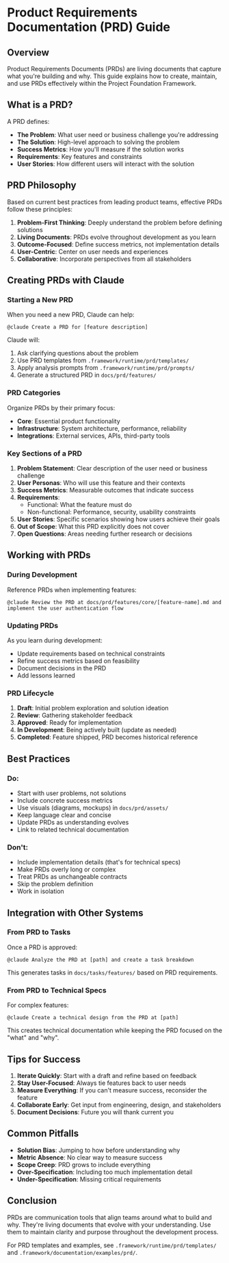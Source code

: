 # Product Requirements Documentation (PRD) Guide

## Overview

Product Requirements Documents (PRDs) are living documents that capture what you're building and why. This guide explains how to create, maintain, and use PRDs effectively within the Project Foundation Framework.

## What is a PRD?

A PRD defines:
- **The Problem**: What user need or business challenge you're addressing
- **The Solution**: High-level approach to solving the problem
- **Success Metrics**: How you'll measure if the solution works
- **Requirements**: Key features and constraints
- **User Stories**: How different users will interact with the solution

## PRD Philosophy

Based on current best practices from leading product teams, effective PRDs follow these principles:

1. **Problem-First Thinking**: Deeply understand the problem before defining solutions
2. **Living Documents**: PRDs evolve throughout development as you learn
3. **Outcome-Focused**: Define success metrics, not implementation details
4. **User-Centric**: Center on user needs and experiences
5. **Collaborative**: Incorporate perspectives from all stakeholders

## Creating PRDs with Claude

### Starting a New PRD

When you need a new PRD, Claude can help:
```
@claude Create a PRD for [feature description]
```

Claude will:
1. Ask clarifying questions about the problem
2. Use PRD templates from `.framework/runtime/prd/templates/`
3. Apply analysis prompts from `.framework/runtime/prd/prompts/`
4. Generate a structured PRD in `docs/prd/features/`

### PRD Categories

Organize PRDs by their primary focus:
- **Core**: Essential product functionality
- **Infrastructure**: System architecture, performance, reliability
- **Integrations**: External services, APIs, third-party tools

### Key Sections of a PRD

1. **Problem Statement**: Clear description of the user need or business challenge
2. **User Personas**: Who will use this feature and their contexts
3. **Success Metrics**: Measurable outcomes that indicate success
4. **Requirements**: 
   - Functional: What the feature must do
   - Non-functional: Performance, security, usability constraints
5. **User Stories**: Specific scenarios showing how users achieve their goals
6. **Out of Scope**: What this PRD explicitly does not cover
7. **Open Questions**: Areas needing further research or decisions

## Working with PRDs

### During Development

Reference PRDs when implementing features:
```
@claude Review the PRD at docs/prd/features/core/[feature-name].md and implement the user authentication flow
```

### Updating PRDs

As you learn during development:
- Update requirements based on technical constraints
- Refine success metrics based on feasibility
- Document decisions in the PRD
- Add lessons learned

### PRD Lifecycle

1. **Draft**: Initial problem exploration and solution ideation
2. **Review**: Gathering stakeholder feedback
3. **Approved**: Ready for implementation
4. **In Development**: Being actively built (update as needed)
5. **Completed**: Feature shipped, PRD becomes historical reference

## Best Practices

### Do:
- Start with user problems, not solutions
- Include concrete success metrics
- Use visuals (diagrams, mockups) in `docs/prd/assets/`
- Keep language clear and concise
- Update PRDs as understanding evolves
- Link to related technical documentation

### Don't:
- Include implementation details (that's for technical specs)
- Make PRDs overly long or complex
- Treat PRDs as unchangeable contracts
- Skip the problem definition
- Work in isolation

## Integration with Other Systems

### From PRD to Tasks
Once a PRD is approved:
```
@claude Analyze the PRD at [path] and create a task breakdown
```

This generates tasks in `docs/tasks/features/` based on PRD requirements.

### From PRD to Technical Specs
For complex features:
```
@claude Create a technical design from the PRD at [path]
```

This creates technical documentation while keeping the PRD focused on the "what" and "why".

## Tips for Success

1. **Iterate Quickly**: Start with a draft and refine based on feedback
2. **Stay User-Focused**: Always tie features back to user needs
3. **Measure Everything**: If you can't measure success, reconsider the feature
4. **Collaborate Early**: Get input from engineering, design, and stakeholders
5. **Document Decisions**: Future you will thank current you

## Common Pitfalls

- **Solution Bias**: Jumping to how before understanding why
- **Metric Absence**: No clear way to measure success
- **Scope Creep**: PRD grows to include everything
- **Over-Specification**: Including too much implementation detail
- **Under-Specification**: Missing critical requirements

## Conclusion

PRDs are communication tools that align teams around what to build and why. They're living documents that evolve with your understanding. Use them to maintain clarity and purpose throughout the development process.

For PRD templates and examples, see `.framework/runtime/prd/templates/` and `.framework/documentation/examples/prd/`.